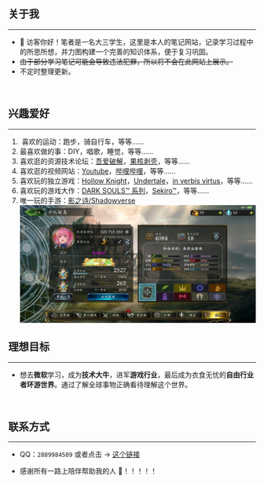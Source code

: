 ## 关于我

---

- 🧒 访客你好！笔者是一名大三学生，这里是本人的笔记网站，记录学习过程中的所思所想，并力图构建一个完善的知识体系，便于复习巩固。
- ~~由于部分学习笔记可能会导致违法犯罪，所以将不会在此网站上展示。~~
- 不定时整理更新。

<br>

## 兴趣爱好

---

1. ‍ 喜欢的运动：跑步，骑自行车，等等……
2. 最喜欢做的事：DIY，唱歌，睡觉，等等……
3. 喜欢逛的资源技术论坛：[吾爱破解](https://www.52pojie.cn/)，[果核剥壳](https://www.ghxi.com/)，等等……
4. 喜欢逛的视频网站：[Youtube](https://www.youtube.com/)，[哔哩哔哩](https://space.bilibili.com/69895189)，等等……
5. 喜欢玩的独立游戏：[Hollow Knight](https://www.hollowknight.com/)，[Undertale](https://undertale.com/)，[in verbis virtus](https://store.steampowered.com/app/242840/In_Verbis_Virtus/)，等等……
6. 喜欢玩的游戏大作：[DARK SOULS™ 系列](https://store.steampowered.com/app/374320/DARK_SOULS_III/)，[Sekiro™](https://www.sekirothegame.com/)，等等……
7. 唯一玩的手游：[影之诗/Shadowverse](http://sv.163.com/)<br>
   ![加个好友一起玩吧](./image/szb.png)

## 理想目标

---

- 想去**微软**学习，成为**技术大牛**，进军**游戏行业**，最后成为衣食无忧的**自由行业者环游世界**。通过了解全球事物正确看待理解这个世界。

<br>

## 联系方式

---

- QQ：`2889984509` 或者点击 → [这个链接](https://qm.qq.com/cgi-bin/qm/qr?k=NpnmviXH085e-k9BO1VTR4dSBY0fl32A&noverify=0)<br>

- 感谢所有一路上陪伴帮助我的人 💖！！！！！

<br>
